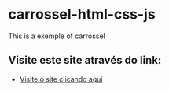 # carrossel-html-css-js
This is a exemple of carrossel
## Visite este site através do link:
- [Visite o site clicando aqui](https://github.com/LusoNetto/carrossel-html-css-js)
